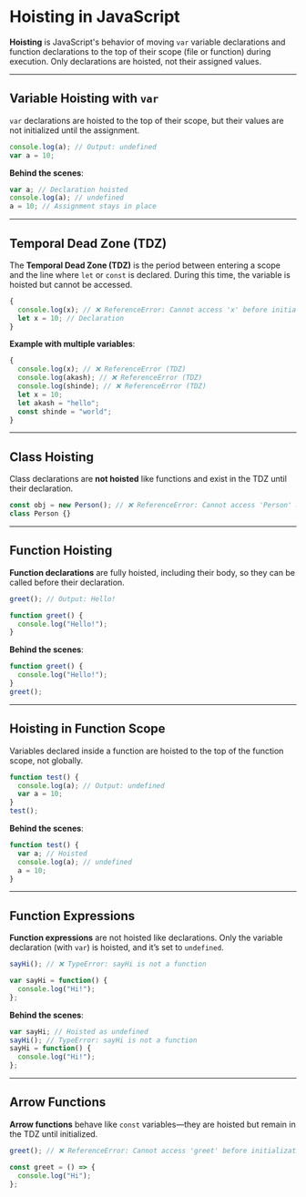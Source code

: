 # Hoisting in JavaScript

**Hoisting** is JavaScript's behavior of moving `var` variable declarations and function declarations to the top of their scope (file or function) during execution. Only declarations are hoisted, not their assigned values.

---

## Variable Hoisting with `var`

`var` declarations are hoisted to the top of their scope, but their values are not initialized until the assignment.

```javascript
console.log(a); // Output: undefined
var a = 10;
```

**Behind the scenes**:
```javascript
var a; // Declaration hoisted
console.log(a); // undefined
a = 10; // Assignment stays in place
```

---

## Temporal Dead Zone (TDZ)

The **Temporal Dead Zone (TDZ)** is the period between entering a scope and the line where `let` or `const` is declared. During this time, the variable is hoisted but cannot be accessed.

```javascript
{
  console.log(x); // ❌ ReferenceError: Cannot access 'x' before initialization
  let x = 10; // Declaration
}
```

**Example with multiple variables**:
```javascript
{
  console.log(x); // ❌ ReferenceError (TDZ)
  console.log(akash); // ❌ ReferenceError (TDZ)
  console.log(shinde); // ❌ ReferenceError (TDZ)
  let x = 10;
  let akash = "hello";
  const shinde = "world";
}
```

---

## Class Hoisting

Class declarations are **not hoisted** like functions and exist in the TDZ until their declaration.

```javascript
const obj = new Person(); // ❌ ReferenceError: Cannot access 'Person' before initialization
class Person {}
```

---

## Function Hoisting

**Function declarations** are fully hoisted, including their body, so they can be called before their declaration.

```javascript
greet(); // Output: Hello!

function greet() {
  console.log("Hello!");
}
```

**Behind the scenes**:
```javascript
function greet() {
  console.log("Hello!");
}
greet();
```

---

## Hoisting in Function Scope

Variables declared inside a function are hoisted to the top of the function scope, not globally.

```javascript
function test() {
  console.log(a); // Output: undefined
  var a = 10;
}
test();
```

**Behind the scenes**:
```javascript
function test() {
  var a; // Hoisted
  console.log(a); // undefined
  a = 10;
}
```

---

## Function Expressions

**Function expressions** are not hoisted like declarations. Only the variable declaration (with `var`) is hoisted, and it’s set to `undefined`.

```javascript
sayHi(); // ❌ TypeError: sayHi is not a function

var sayHi = function() {
  console.log("Hi!");
};
```

**Behind the scenes**:
```javascript
var sayHi; // Hoisted as undefined
sayHi(); // TypeError: sayHi is not a function
sayHi = function() {
  console.log("Hi!");
};
```

---

## Arrow Functions

**Arrow functions** behave like `const` variables—they are hoisted but remain in the TDZ until initialized.

```javascript
greet(); // ❌ ReferenceError: Cannot access 'greet' before initialization

const greet = () => {
  console.log("Hi");
};
```
